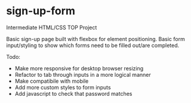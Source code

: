 # sign-up-form
Intermediate HTML/CSS TOP Project

Basic sign-up page built with flexbox for element positioning. Basic form input/styling to show which forms need to be filled out/are completed.

Todo:
- Make more responsive for desktop browser resizing
- Refactor to tab through inputs in a more logical manner
- Make compatibile with mobile
- Add more custom styles to form inputs
- Add javascript to check that password matches
